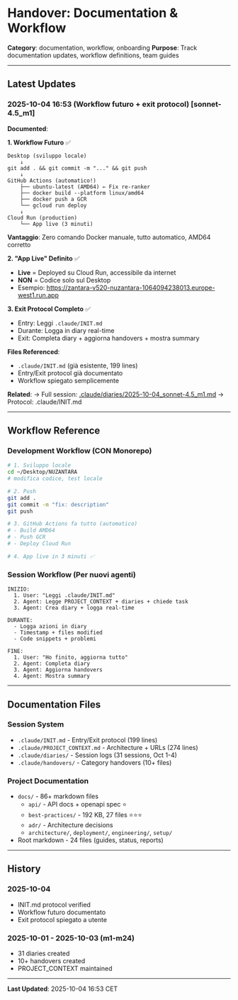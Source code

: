 # Handover: Documentation & Workflow

**Category**: documentation, workflow, onboarding
**Purpose**: Track documentation updates, workflow definitions, team guides

---

## Latest Updates

### 2025-10-04 16:53 (Workflow futuro + exit protocol) [sonnet-4.5_m1]

**Documented**:

**1. Workflow Futuro** ✅
```
Desktop (sviluppo locale)
    ↓
git add . && git commit -m "..." && git push
    ↓
GitHub Actions (automatico!)
    ├── ubuntu-latest (AMD64) ← Fix re-ranker
    ├── docker build --platform linux/amd64
    ├── docker push a GCR
    └── gcloud run deploy
    ↓
Cloud Run (production)
    └── App live (3 minuti)
```

**Vantaggio**: Zero comando Docker manuale, tutto automatico, AMD64 corretto

**2. "App Live" Definito** ✅
- **Live** = Deployed su Cloud Run, accessibile da internet
- **NON** = Codice solo sul Desktop
- Esempio: https://zantara-v520-nuzantara-1064094238013.europe-west1.run.app

**3. Exit Protocol Completo** ✅
- Entry: Leggi `.claude/INIT.md`
- Durante: Logga in diary real-time
- Exit: Completa diary + aggiorna handovers + mostra summary

**Files Referenced**:
- `.claude/INIT.md` (già esistente, 199 lines)
- Entry/Exit protocol già documentato
- Workflow spiegato semplicemente

**Related**:
→ Full session: [.claude/diaries/2025-10-04_sonnet-4.5_m1.md](../diaries/2025-10-04_sonnet-4.5_m1.md#workflow-documentation)
→ Protocol: .claude/INIT.md

---

## Workflow Reference

### Development Workflow (CON Monorepo)
```bash
# 1. Sviluppo locale
cd ~/Desktop/NUZANTARA
# modifica codice, test locale

# 2. Push
git add .
git commit -m "fix: description"
git push

# 3. GitHub Actions fa tutto (automatico)
# - Build AMD64
# - Push GCR
# - Deploy Cloud Run

# 4. App live in 3 minuti ✅
```

### Session Workflow (Per nuovi agenti)
```
INIZIO:
  1. User: "Leggi .claude/INIT.md"
  2. Agent: Legge PROJECT_CONTEXT + diaries + chiede task
  3. Agent: Crea diary + logga real-time

DURANTE:
  - Logga azioni in diary
  - Timestamp + files modified
  - Code snippets + problemi

FINE:
  1. User: "Ho finito, aggiorna tutto"
  2. Agent: Completa diary
  3. Agent: Aggiorna handovers
  4. Agent: Mostra summary
```

---

## Documentation Files

### Session System
- `.claude/INIT.md` - Entry/Exit protocol (199 lines)
- `.claude/PROJECT_CONTEXT.md` - Architecture + URLs (274 lines)
- `.claude/diaries/` - Session logs (31 sessions, Oct 1-4)
- `.claude/handovers/` - Category handovers (10+ files)

### Project Documentation
- `docs/` - 86+ markdown files
  - `api/` - API docs + openapi spec ⭐
  - `best-practices/` - 192 KB, 27 files ⭐⭐⭐
  - `adr/` - Architecture decisions
  - `architecture/`, `deployment/`, `engineering/`, `setup/`
- Root markdown - 24 files (guides, status, reports)

---

## History

### 2025-10-04
- INIT.md protocol verified
- Workflow futuro documentato
- Exit protocol spiegato a utente

### 2025-10-01 - 2025-10-03 (m1-m24)
- 31 diaries created
- 10+ handovers created
- PROJECT_CONTEXT maintained

---

**Last Updated**: 2025-10-04 16:53 CET
